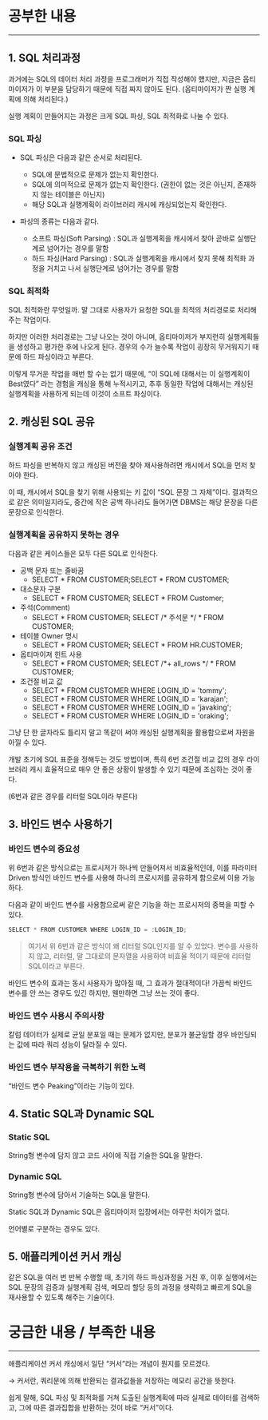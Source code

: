 # 공부한 내용

---

## 1. SQL 처리과정

과거에는 SQL의 데이터 처리 과정을 프로그래머가 직접 작성해야 헀지만, 지금은 옵티마이저가 이 부분을 담당하기 때문에 직접 짜지 않아도 된다. (옵티마이저가 짠 실행 계획에 의해 처리된다.)

실행 계획이 만들어지는 과정은 크게 SQL 파싱, SQL 최적화로 나눌 수 있다.

### SQL 파싱

- SQL 파싱은 다음과 같은 순서로 처리된다.
  - SQL에 문법적으로 문제가 없는지 확인한다.
  - SQL에 의미적으로 문제가 없는지 확인한다. (권한이 없는 것은 아닌지, 존재하지 않는 테이블은 아닌지)
  - 해당 SQL과 실행계획이 라이브러리 캐시에 캐싱되었는지 확인한다.

- 파싱의 종류는 다음과 같다.
  - 소프트 파싱(Soft Parsing) : SQL과 실행계획을 캐시에서 찾아 곧바로 실행단계로 넘어가는 경우를 말함
  - 하드 파싱(Hard Parsing) : SQL과 실행계획을 캐시에서 찾지 못해 최적화 과정을 거치고 나서 실행단계로 넘어가는 경우를 말함

### SQL 최적화

SQL 최적화란 무엇일까. 말 그대로 사용자가 요청한 SQL을 최적의 처리경로로 처리해주는 작업이다.

하지만 이러한 처리경로는 그냥 나오는 것이 아니며, 옵티마이저가 부지런히 실행계획들을 생성하고 평가한 후에 나오게 된다. 경우의 수가 늘수록 작업이 굉장히 무거워지기 때문에 하드 파싱이라고 부른다.

이렇게 무거운 작업을 매번 할 수는 없기 때문에, “이 SQL에 대해서는 이 실행계획이 Best였다” 라는 경험을 캐싱을 통해 누적시키고, 추후 동일한 작업에 대해서는 캐싱된 실행계획을 사용하게 되는데 이것이 소프트 파싱이다.

## 2. 캐싱된 SQL 공유

### 실행계획 공유 조건

하드 파싱을 반복하지 않고 캐싱된 버전을 찾아 재사용하려면 캐시에서 SQL을 먼저 찾아야 한다.

이 때, 캐시에서 SQL을 찾기 위해 사용되는 키 값이 “SQL 문장 그 자체”이다. 결과적으로 같은 의미일지라도, 중간에 작은 공백 하나라도 들어가면 DBMS는 해당 문장을 다른 문장으로 인식한다.

### 실행계획을 공유하지 못하는 경우

다음과 같은 케이스들은 모두 다른 SQL로 인식한다.

- 공백 문자 또는 줄바꿈
  - SELECT * FROM CUSTOMER;SELECT * FROM CUSTOMER;
- 대소문자 구분
  - SELECT * FROM CUSTOMER; SELECT * FROM Customer;
- 주석(Comment)
  - SELECT * FROM CUSTOMER; SELECT /* 주석문 */ * FROM CUSTOMER;
- 테이블 Owner 명시
  - SELECT * FROM CUSTOMER; SELECT * FROM HR.CUSTOMER;
- 옵티마이져 힌트 사용
  - SELECT * FROM CUSTOMER; SELECT /*+ all_rows */ * FROM CUSTOMER;
- 조건절 비교 값
  - SELECT * FROM CUSTOMER WHERE LOGIN_ID = 'tommy';
  - SELECT * FROM CUSTOMER WHERE LOGIN_ID = 'karajan';
  - SELECT * FROM CUSTOMER WHERE LOGIN_ID = 'javaking';
  - SELECT * FROM CUSTOMER WHERE LOGIN_ID = 'oraking';

그냥 단 한 글자라도 틀리지 말고 똑같이 써야 캐싱된 실행계획을 활용함으로써 자원을 아낄 수 있다.

개발 초기에 SQL 표준을 정해두는 것도 방법이며, 특히 6번 조건절 비교 값의 경우 라이브러리 캐시 효율적으로 매우 안 좋은 상황이 발생할 수 있기 때문에 조심하는 것이 좋다.

(6번과 같은 경우를 리터럴 SQL이라 부른다)

## 3. 바인드 변수 사용하기

### 바인드 변수의 중요성

위 6번과 같은 방식으로는 프로시저가 하나씩 만들어져서 비효율적인데, 이를 파라미터 Driven 방식인 바인드 변수를 사용해 하나의 프로시저를 공유하게 함으로써 이용 가능하다.

다음과 같이 바인드 변수를 사용함으로써 같은 기능을 하는 프로시저의 중복을 피할 수 있다.

```java
SELECT * FROM CUSTOMER WHERE LOGIN_ID = :LOGIN_ID;
```

> 여기서 위 6번과 같은 방식이 왜 리터럴 SQL인지를 알 수 있었다.
변수를 사용하지 않고, 리터럴, 말 그대로의 문자열을 사용하여 비효율 적이기 때문에 리터럴 SQL이라고 부른다.
>

바인드 변수의 효과는 동시 사용자가 많아질 때, 그 효과가 절대적이다! 가끔씩 바인드 변수를 안 쓰는 경우도 있긴 하지만, 웬만하면 그냥 쓰는 것이 좋다.

### 바인드 변수 사용시 주의사항

칼럼 데이터가 실제로 균일 분포일 때는 문제가 없지만, 분포가 불균일할 경우 바인딩되는 값에 따라 쿼리 성능이 달라질 수 있다.

### **바인드 변수 부작용을 극복하기 위한 노력**

“바인드 변수 Peaking”이라는 기능이 있다.

## 4. **Static SQL과 Dynamic SQL**

### Static SQL

String형 변수에 담지 않고 코드 사이에 직접 기술한 SQL을 말한다.

### Dynamic SQL

String형 변수에 담아서 기술하는 SQL을 말한다.

Static SQL과 Dynamic SQL은 옵티마이저 입장에서는 아무런 차이가 없다.

언어별로 구분하는 경우도 있다.

## 5. **애플리케이션 커서 캐싱**

같은 SQL을 여러 번 반복 수행할 때, 초기의 하드 파싱과정을 거친 후, 이후 실행에서는 SQL 문장의 검증과 실행계획 검색, 메모리 할당 등의 과정을 생략하고 빠르게 SQL을 재사용할 수 있도록 해주는 기술이다.

# 궁금한 내용 / 부족한 내용

---

애플리케이션 커서 캐싱에서 일단 “커서”라는 개념이 뭔지를 모르겠다.

→ 커서란, 쿼리문에 의해 반환되는 결과값들을 저장하는 메모리 공간을 뜻한다.

쉽게 말해, SQL 파싱 및 최적화를 거쳐 도출된 실행계획에 따라 실제로 데이터를 검색하고, 그에 따른 결과집합을 반환하는 것이 바로 “커서”이다.
